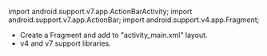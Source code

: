import android.support.v7.app.ActionBarActivity;
import android.support.v7.app.ActionBar;
import android.support.v4.app.Fragment;

- Create a Fragment and add to "activity_main.xml" layout.
- v4 and v7 support libraries.

